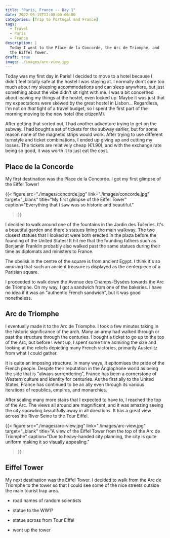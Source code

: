 ```yaml
---
title: "Paris, France -- Day 1"
date: 2022-06-15T12:00:00-06:00
categories: [Trip to Portugal and France]
tags:
  - Travel
  - Paris
  - France
description: |
  Today I went to the Place de la Concorde, the Arc de Triomphe, and
  the Eiffel Tower.
draft: true
image: ./images/arc-view.jpg
---
```


Today was my first day in Paris! I decided to move to a hotel because I didn't
feel totally safe at the hostel I was staying at. I normally don't care too much
about my sleeping accommodations and can sleep anywhere, but just something
about the vibe didn't sit right with me. I was a bit concerned about leaving my
things at the hostel, even locked up. Maybe it was just that my expectations
were skewed by the great hostel in Lisbon... Regardless, I'm not on *that* tight
of a travel budget, so I spent the first part of the morning moving to the new
hotel (the citizenM).

After getting that sorted out, I had another adventure trying to get on the
subway. I had bought a set of tickets for the subway earlier, but for some
reason none of the magnetic strips would work. After trying to use different
turnstyle and ticket combinations, I ended up giving up and cutting my losses.
The tickets are relatively cheap (€1.90), and with the exchange rate being so
good, it was worth it to just eat the cost.

## Place de la Concorde

My first destination was the Place de la Concorde. I got my first glimpse of the
Eiffel Tower!

{{< figure
      src="./images/concorde.jpg"
      link="./images/concorde.jpg"
      target="_blank"
      title="My first glimpse of the Eiffel Tower"
      caption="Everything that I saw was so historic and beautiful."
>}}

I decided to walk around one of the fountains in the Jardin des Tuileries. It's
a beautiful garden and there's statues lining the main walkway. The two closest
statues that I looked at were both erected in the plaza before the founding of
the United States! It hit me that the founding fathers such as Benjamin Franklin
probably also walked past the same statues during their time as diplomats and
ministers to France.

The obelisk in the centre of the square is from ancient Egypt. I think it's so
amusing that such an ancient treasure is displayed as the centerpiece of a
Parisian square.

I proceeded to walk down the Avenue des Champs-Élysées towards the Arc de
Triomphe. On my way, I got a sandwich from one of the bakeries. I have no idea
if it was an "authentic French sandwich", but it was good nonetheless.

## Arc de Triomphe

I eventually made it to the Arc de Triomphe. I took a few minutes taking in the
historic significance of the arch. Many an army had walked through or past the
structure through the centuries. I bought a ticket to go up to the top of the
Arc, but before I went up, I spent some time admiring the size and looking at
the reliefs depicting many French victories, primarily Austerlitz from what I
could gather.

It is quite an imposing structure. In many ways, it epitomises the pride of the
French people. Despite their reputation in the Anglophone world as being the
side that is "always surrendering", France has been a cornerstone of Western
culture and identity for centuries. As the first ally to the United States,
France has continued to be an ally even through its various iterations of
republics, empires, and monarchies.

After scaling many more stairs that I expected to have to, I reached the top of
the Arc. The views all around are magnificent, and it was amazing seeing the
city sprawling beautifully away in all directions. It has a great view across
the River Seine to the Tour Eiffel.

{{< figure
      src="./images/arc-view.jpg"
      link="./images/arc-view.jpg"
      target="_blank"
      title="A view of the Eiffel Tower from the top of the Arc de Triomphe"
      caption="Due to heavy-handed city planning, the city is quite uniform making it so visually appealing."
>}}

## Eiffel Tower

My next destination was the Eiffel Tower. I decided to walk from the Arc de
Triomphe to the tower so that I could see some of the nice streets outside the
main tourist trap area.

* road names of random scientists

* statue to the WW1?

* statue across from Tour Eiffel

* went up the tower


